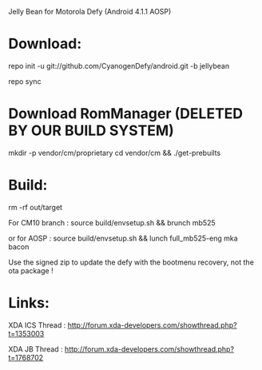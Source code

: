 Jelly Bean for Motorola Defy (Android 4.1.1 AOSP)


Download:
=========

repo init -u git://github.com/CyanogenDefy/android.git -b jellybean

repo sync


Download RomManager (DELETED BY OUR BUILD SYSTEM)
=================================================

mkdir -p vendor/cm/proprietary
cd vendor/cm && ./get-prebuilts

Build:
======

rm -rf out/target

For CM10 branch :
  source build/envsetup.sh && brunch mb525

or for AOSP :
  source build/envsetup.sh && lunch full_mb525-eng
  mka bacon

Use the signed zip to update the defy with the bootmenu recovery, not the ota package !

Links:
======

XDA ICS Thread : http://forum.xda-developers.com/showthread.php?t=1353003

XDA JB Thread : http://forum.xda-developers.com/showthread.php?t=1768702
